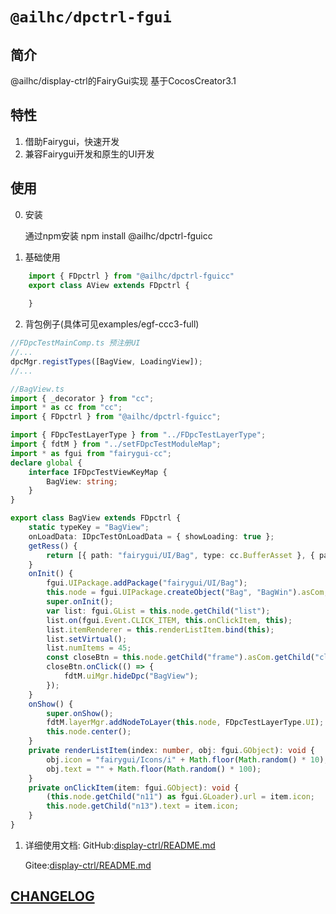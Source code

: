 # `@ailhc/dpctrl-fgui`


## 简介

@ailhc/display-ctrl的FairyGui实现 基于CocosCreator3.1

## 特性

1. 借助Fairygui，快速开发
2. 兼容Fairygui开发和原生的UI开发

## 使用

0. 安装
    
    通过npm安装 
    npm install @ailhc/dpctrl-fguicc


1. 基础使用
```ts
    import { FDpctrl } from "@ailhc/dpctrl-fguicc"
    export class AView extends FDpctrl {
        
    }
```
2. 背包例子(具体可见examples/egf-ccc3-full)

```ts
//FDpcTestMainComp.ts 预注册UI
//...
dpcMgr.registTypes([BagView, LoadingView]);
//...

//BagView.ts
import { _decorator } from "cc";
import * as cc from "cc";
import { FDpctrl } from "@ailhc/dpctrl-fguicc";

import { FDpcTestLayerType } from "../FDpcTestLayerType";
import { fdtM } from "../setFDpcTestModuleMap";
import * as fgui from "fairygui-cc";
declare global {
    interface IFDpcTestViewKeyMap {
        BagView: string;
    }
}

export class BagView extends FDpctrl {
    static typeKey = "BagView";
    onLoadData: IDpcTestOnLoadData = { showLoading: true };
    getRess() {
        return [{ path: "fairygui/UI/Bag", type: cc.BufferAsset }, { path: "fairygui/UI/Bag_atlas0" }];
    }
    onInit() {
        fgui.UIPackage.addPackage("fairygui/UI/Bag");
        this.node = fgui.UIPackage.createObject("Bag", "BagWin").asCom;
        super.onInit();
        var list: fgui.GList = this.node.getChild("list");
        list.on(fgui.Event.CLICK_ITEM, this.onClickItem, this);
        list.itemRenderer = this.renderListItem.bind(this);
        list.setVirtual();
        list.numItems = 45;
        const closeBtn = this.node.getChild("frame").asCom.getChild("closeButton");
        closeBtn.onClick(() => {
            fdtM.uiMgr.hideDpc("BagView");
        });
    }
    onShow() {
        super.onShow();
        fdtM.layerMgr.addNodeToLayer(this.node, FDpcTestLayerType.UI);
        this.node.center();
    }
    private renderListItem(index: number, obj: fgui.GObject): void {
        obj.icon = "fairygui/Icons/i" + Math.floor(Math.random() * 10);
        obj.text = "" + Math.floor(Math.random() * 100);
    }
    private onClickItem(item: fgui.GObject): void {
        (this.node.getChild("n11") as fgui.GLoader).url = item.icon;
        this.node.getChild("n13").text = item.icon;
    }
}

```
1. 详细使用文档:
   GitHub:[display-ctrl/README.md](https://github.com/AILHC/EasyGameFrameworkOpen/tree/main/packages/display-ctrl#readme)

   Gitee:[display-ctrl/README.md](https://gitee.com/AIGAMESTUDIO.AILHC/EasyGameFrameworkOpen/tree/main/packages/display-ctrl#readme)


## [CHANGELOG](packages/dpctrl-fguicc/CHANGELOG.md)


